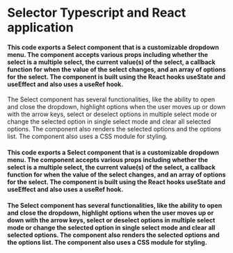 # Selector Typescript and React application

#### This code exports a Select component that is a customizable dropdown menu. The component accepts various props including whether the select is a multiple select, the current value(s) of the select, a callback function for when the value of the select changes, and an array of options for the select. The component is built using the React hooks useState and useEffect and also uses a useRef hook.

The Select component has several functionalities, like the ability to open and close the dropdown, highlight options when the user moves up or down with the arrow keys, select or deselect options in multiple select mode or change the selected option in single select mode and clear all selected options. The component also renders the selected options and the options list. The component also uses a CSS module for styling.
#### This code exports a Select component that is a customizable dropdown menu. The component accepts various props including whether the select is a multiple select, the current value(s) of the select, a callback function for when the value of the select changes, and an array of options for the select. The component is built using the React hooks useState and useEffect and also uses a useRef hook.

#### The Select component has several functionalities, like the ability to open and close the dropdown, highlight options when the user moves up or down with the arrow keys, select or deselect options in multiple select mode or change the selected option in single select mode and clear all selected options. The component also renders the selected options and the options list. The component also uses a CSS module for styling.
